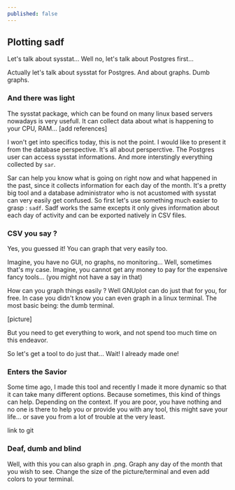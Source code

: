 ```yaml
---
published: false
---
```

## Plotting sadf

Let's talk about sysstat... Well no, let's talk about Postgres first...

Actually let's talk about sysstat for Postgres. And about graphs. Dumb graphs. 

### And there was light

The sysstat package, which can be found on many linux based servers nowadays is very usefull. 
It can collect data about what is happening to your CPU, RAM... [add references]

I won't get into specifics today, this is not the point. I would like to present it from the database perspective. It's all about persperctive. The Postgres user can access sysstat informations. And more interstingly everything collected by `sar`. 

Sar can help you know what is going on right now and what happened in the past, since it collects information for each day of the month. It's a pretty big tool and a database administrator who is not acustomed with sysstat can very easily get confused. So first let's use something much easier to grasp :  `sadf`. Sadf works the same excepts it only gives information about each day of activity and can be exported natively in CSV files. 

### CSV you say ? 

Yes, you guessed it! You can graph that very easily too.

Imagine, you have no GUI, no graphs, no monitoring... Well, sometimes that's my case. 
Imagine, you cannot get any money to pay for the expensive fancy tools... (you might not have a say in that)

How can you graph things easily ? Well GNUplot can do just that for you, for free.
In case you didn't know you can even graph in a linux terminal. 
The most basic being: the dumb terminal. 

[picture]

But you need to get everything to work, and not spend too much time on this endeavor. 

So let's get a tool to do just that... Wait! I already made one! 


### Enters the Savior

Some time ago, I made this tool and recently I made it more dynamic so that it can take many different options. Because sometimes, this kind of things can help. Depending on the context. 
If you are poor, you have nothing and no one is there to help you or provide you with any tool, this might save your life... or save you from a lot of trouble at the very least.

link to git

### Deaf, dumb and blind

Well, with this you can also graph in .png. Graph any day of the month that you wish to see. 
Change the size of the picture/terminal and even add colors to your terminal.
